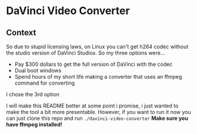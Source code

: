# DaVinci Video Converter

## Context
So due to stupid licensing laws, on Linux you can't get h264 codec without the studio version of DaVinci Studios. So my three options were...

- Pay $300 dollars to get the full version of DaVinci with the codec
- Dual boot windows 
- Spend hours of my short life making a converter that uses an ffmpeg command for converting

I chose the 3rd option

I will make this README better at some point i promise, i just wanted to make the tool a bit more presentable. However, if you want to run it now you can just clone this repo and run `./davinci-video-converter` **Make sure you have ffmpeg installed!**
